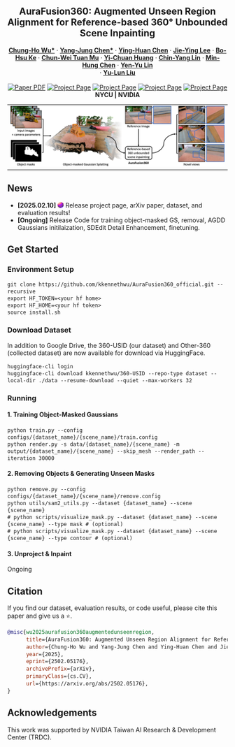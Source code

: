 <p align="center">

  <h2 align="center">AuraFusion360: Augmented Unseen Region Alignment for Reference-based 360° Unbounded Scene Inpainting </h2>
  <p align="center">
    <a href="https://kkennethwu.github.io/"><strong>Chung-Ho Wu*</strong></a>
    ·
    <a href=""><strong>Yang-Jung Chen*</strong></a>
    ·
    <a href=""><strong> Ying-Huan Chen</strong></a>
    ·
    <a href="https://jayinnn.dev/"><strong>Jie-Ying Lee</strong></a>
    ·
    <a href="https://hentci.github.io/"><strong>Bo-Hsu Ke</strong></a>
    ·
    <a href=""><strong>Chun-Wei Tuan Mu</strong></a>
    ·
    <a href=""><strong> Yi-Chuan Huang</strong></a>
    ·
    <a href="https://linjohnss.github.io/"><strong>Chin-Yang Lin</strong></a>
    ·
    <a href="https://minhungchen.netlify.app/"><strong>Min-Hung Chen</strong></a>
    ·
    <a href="https://sites.google.com/site/yylinweb/"><strong>Yen-Yu Lin</strong></a>
    <br>
    ·
    <a href="https://yulunalexliu.github.io/"><strong>Yu-Lun Liu</strong></a>
    <br>
    <br>
        <a href="http://arxiv.org/abs/2502.05176"><img src='https://img.shields.io/badge/arXiv-2502.05176-red' alt='Paper PDF'></a>
        <a href='https://kkennethwu.github.io/aurafusion360/'><img src='https://img.shields.io/badge/Project_Page-AuraFusion360-green' alt='Project Page'></a>
        <a href='https://drive.google.com/drive/folders/1C0OqUSavUBwR_p_yNRBia90jvC-23hNN?usp=sharing'><img src='https://img.shields.io/badge/Dataset-360USID-blue' alt='Project Page'></a>
        <a href='https://huggingface.co/datasets/kkennethwu/360-USID'><img src='https://img.shields.io/badge/Dataset(HF)-360USID-blue' alt='Project Page'></a>
        <a href='https://drive.google.com/drive/folders/1C0OqUSavUBwR_p_yNRBia90jvC-23hNN?usp=sharing'><img src='https://img.shields.io/badge/Evaluation Results-AuraFusion360-orange' alt='Project Page'></a>
    <br>
    <b> NYCU |&nbsp;NVIDIA </b>
  </p>

  <table align="center">
    <tr>
    <td>
      <img src="assets/Figures/teaser.png">
    </td>
    </tr>
  </table>
<p>

## News
* **[2025.02.10]** <img src="assets/Figures/favicon.svg" alt="icon" style="height: 1em; vertical-align: -0.5mm;"> Release project page, arXiv paper, dataset, and evaluation results!
* **[Ongoing]** Release Code for training object-masked GS, removal, AGDD Gaussians initilaization, SDEdit Detail Enhancement, finetuning.

## Get Started
### Environment Setup
```
git clone https://github.com/kkennethwu/AuraFusion360_official.git --recursive
export HF_TOKEN=<your hf home>
export HF_HOME=<your hf token>
source install.sh
```

### Download Dataset
In addition to Google Drive, the 360-USID (our dataset) and Other-360 (collected dataset) are now available for download via HuggingFace.
```
huggingface-cli login
huggingface-cli download kkennethwu/360-USID --repo-type dataset --local-dir ./data --resume-download --quiet --max-workers 32
```

### Running
#### 1. Training Object-Masked Gaussians
```
python train.py --config configs/{dataset_name}/{scene_name}/train.config
python render.py -s data/{dataset_name}/{scene_name} -m output/{dataset_name}/{scene_name} --skip_mesh --render_path --iteration 30000
```
#### 2. Removing Objects & Generating Unseen Masks
```
python remove.py --config configs/{dataset_name}/{scene_name}/remove.config
python utils/sam2_utils.py --dataset {dataset_name} --scene {scene_name}
# python scripts/visualize_mask.py --dataset {dataset_name} --scene {scene_name} --type mask # (optional) 
# python scripts/visualize_mask.py --dataset {dataset_name} --scene {scene_name} --type contour # (optional)
```
#### 3. Unproject & Inpaint
Ongoing

## Citation
If you find our dataset, evaluation results, or code useful, please cite this paper and give us a ⭐️.
```BibTex
@misc{wu2025aurafusion360augmentedunseenregion,
      title={AuraFusion360: Augmented Unseen Region Alignment for Reference-based 360{\deg} Unbounded Scene Inpainting}, 
      author={Chung-Ho Wu and Yang-Jung Chen and Ying-Huan Chen and Jie-Ying Lee and Bo-Hsu Ke and Chun-Wei Tuan Mu and Yi-Chuan Huang and Chin-Yang Lin and Min-Hung Chen and Yen-Yu Lin and Yu-Lun Liu},
      year={2025},
      eprint={2502.05176},
      archivePrefix={arXiv},
      primaryClass={cs.CV},
      url={https://arxiv.org/abs/2502.05176}, 
}
```

## Acknowledgements
This work was supported by NVIDIA Taiwan AI Research & Development Center (TRDC).
